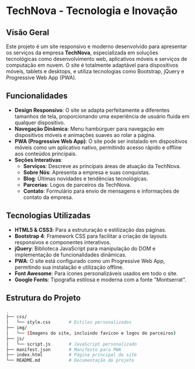 # TechNova - Tecnologia e Inovação

## Visão Geral

Este projeto é um site responsivo e moderno desenvolvido para apresentar os serviços da empresa **TechNova**, especializada em soluções tecnológicas como desenvolvimento web, aplicativos móveis e serviços de computação em nuvem. O site é totalmente adaptável para dispositivos móveis, tablets e desktops, e utiliza tecnologias como Bootstrap, jQuery e Progressive Web App (PWA).

## Funcionalidades

- **Design Responsivo**: O site se adapta perfeitamente a diferentes tamanhos de tela, proporcionando uma experiência de usuário fluida em qualquer dispositivo.
- **Navegação Dinâmica**: Menu hambúrguer para navegação em dispositivos móveis e animações suaves ao rolar a página.
- **PWA (Progressive Web App)**: O site pode ser instalado em dispositivos móveis como um aplicativo nativo, permitindo acesso rápido e offline aos conteúdos principais.
- **Seções Interativas**:
  - **Serviços**: Descreve as principais áreas de atuação da TechNova.
  - **Sobre Nós**: Apresenta a empresa e suas conquistas.
  - **Blog**: Últimas novidades e tendências tecnológicas.
  - **Parcerias**: Logos de parceiros da TechNova.
  - **Contato**: Formulário para envio de mensagens e informações de contato da empresa.

## Tecnologias Utilizadas

- **HTML5 & CSS3**: Para a estruturação e estilização das páginas.
- **Bootstrap 4**: Framework CSS para facilitar a criação de layouts responsivos e componentes interativos.
- **jQuery**: Biblioteca JavaScript para manipulação do DOM e implementação de funcionalidades dinâmicas.
- **PWA**: O site está configurado como um Progressive Web App, permitindo sua instalação e utilização offline.
- **Font Awesome**: Para ícones personalizáveis usados em todo o site.
- **Google Fonts**: Tipografia estilosa e moderna com a fonte "Montserrat".

## Estrutura do Projeto

```bash
.
├── css/
│   └── style.css       # Estilos personalizados
├── img/
│   └── (Imagens do site, incluindo favicon e logos de parceiros)
├── js/
│   └── script.js       # JavaScript personalizado
├── manifest.json       # Manifesto para PWA
├── index.html          # Página principal do site
└── README.md           # Documentação do projeto
